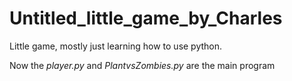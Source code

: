 # Untitled_little_game_by_Charles
Little game, mostly just learning how to use python.

Now the *player.py* and *PlantvsZombies.py* are the main program 
